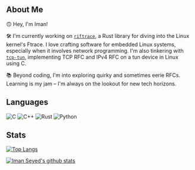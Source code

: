 ## About Me 
🙃 Hey, I'm Iman!

🛠️ I'm currently working on [`riftrace`](https://github.com/ImanSeyed/riftrace), a Rust library for diving into the Linux kernel's Ftrace. I love crafting software for embedded Linux systems, especially when it involves network programming. I'm also tinkering with [`tcp-tun`](https://github.com/ImanSeyed/tcp-tun), implementing TCP RFC and IPv4 RFC on a tun device in Linux using C.

📚 Beyond coding, I'm into exploring quirky and sometimes eerie RFCs. Learning is my jam – I'm always on the lookout for new tech horizons.

## Languages
<p>
    <img src="https://img.shields.io/badge/-C-007ACC?style=for-the-badge&logo=C&logoColor=white" alt="C">
    <img src="https://img.shields.io/badge/-C++-007DCC?style=for-the-badge&logo=c%2B%2B&logoColor=white" alt="C++">
    <img src="https://img.shields.io/badge/-Rust-red?logo=Rust&style=for-the-badge" alt="Rust">
    <img src="https://img.shields.io/badge/-Python-F7DF1E?style=for-the-badge&logo=Python&logoColor=white" alt="Python">
</p>

## Stats
[![Top Langs](https://github-readme-stats.vercel.app/api/top-langs/?username=ImanSeyed&theme=vision-friendly-dark&hide=html,vim%20script)](https://github.com/anuraghazra/github-readme-stats)

[![Iman Seyed's github stats](https://github-readme-stats.vercel.app/api?username=ImanSeyed&show_icons=true&theme=vision-friendly-dark)](https://github.com/ImanSeyed/github-readme-stats)


